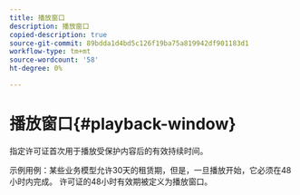 ```yaml
---
title: 播放窗口
description: 播放窗口
copied-description: true
source-git-commit: 89bdda1d4bd5c126f19ba75a819942df901183d1
workflow-type: tm+mt
source-wordcount: '58'
ht-degree: 0%

---
```



# 播放窗口{#playback-window}

指定许可证首次用于播放受保护内容后的有效持续时间。

示例用例：某些业务模型允许30天的租赁期，但是，一旦播放开始，它必须在48小时内完成。 许可证的48小时有效期被定义为播放窗口。
